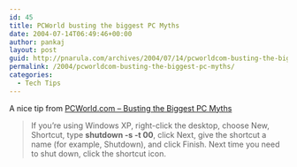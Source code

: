 ```yaml
---
id: 45
title: PCWorld busting the biggest PC Myths
date: 2004-07-14T06:49:46+00:00
author: pankaj
layout: post
guid: http://pnarula.com/archives/2004/07/14/pcworldcom-busting-the-biggest-pc-myths/
permalink: /2004/pcworldcom-busting-the-biggest-pc-myths/
categories:
  - Tech Tips
---
```

A nice tip from <a href="http://www.pcworld.com/news/article/0,aid,116572,pg,3,00.asp" onclick="_gaq.push(['_trackEvent', 'outbound-article', 'http://www.pcworld.com/news/article/0,aid,116572,pg,3,00.asp', ' PCWorld.com &#8211; Busting the Biggest PC Myths']);" >PCWorld.com &#8211; Busting the Biggest PC Myths</a>

> If you&#8217;re using Windows XP, right-click the desktop, choose New, Shortcut, type **shutdown -s -t 00**, click Next, give the shortcut a name (for example, Shutdown), and click Finish. Next time you need to shut down, click the shortcut icon.